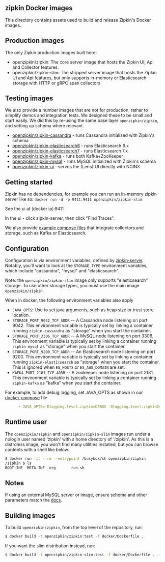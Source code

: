 ## zipkin Docker images
This directory contains assets used to build and release Zipkin's Docker images.

## Production images
The only Zipkin production images built here:
* openzipkin/zipkin: The core server image that hosts the Zipkin UI, Api and Collector features.
* openzipkin/zipkin-slim: The stripped server image that hosts the Zipkin UI and Api features, but only supports in-memory or Elasticsearch storage with HTTP or gRPC span collectors.

## Testing images

We also provide a number images that are not for production, rather to simplify demos and
integration tests. We designed these to be small and start easily. We did this by re-using the same
base layer `openzipkin/zipkin`, and setting up schema where relevant.

* [openzipkin/zipkin-cassandra](storage/cassandra/README.md) - runs Cassandra initialized with Zipkin's schema
* [openzipkin/zipkin-elasticsearch6](storage/elasticsearch6/README.md) - runs Elasticsearch 6.x
* [openzipkin/zipkin-elasticsearch7](storage/elasticsearch7/README.md) - runs Elasticsearch 7.x
* [openzipkin/zipkin-kafka](collector/kafka/README.md) - runs both Kafka+ZooKeeper
* [openzipkin/zipkin-mysql](storage/mysql/README.md) - runs MySQL initialized with Zipkin's schema
* [openzipkin/zipkin-ui](lens/README.md) - serves the (Lens) UI directly with NGINX

## Getting started

Zipkin has no dependencies, for example you can run an in-memory zipkin server like so:
`docker run -d -p 9411:9411 openzipkin/zipkin-slim`

See the ui at (docker ip):9411

In the ui - click zipkin-server, then click "Find Traces".

We also provide [example compose files](examples/README.md) that integrate collectors and storage,
such as Kafka or Elasticsearch.

## Configuration
Configuration is via environment variables, defined by [zipkin-server](https://github.com/openzipkin/zipkin/blob/master/zipkin-server/README.md). Notably, you'll want to look at the `STORAGE_TYPE` environment variables, which
include "cassandra", "mysql" and "elasticsearch".

Note: the `openzipkin/zipkin-slim` image only supports "elasticsearch" storage. To use other storage types, you must use the main image `openzipkin/zipkin`.

When in docker, the following environment variables also apply

* `JAVA_OPTS`: Use to set java arguments, such as heap size or trust store location.
* `STORAGE_PORT_9042_TCP_ADDR` -- A Cassandra node listening on port 9042. This
  environment variable is typically set by linking a container running
  `zipkin-cassandra` as "storage" when you start the container.
* `STORAGE_PORT_3306_TCP_ADDR` -- A MySQL node listening on port 3306. This
  environment variable is typically set by linking a container running
  `zipkin-mysql` as "storage" when you start the container.
* `STORAGE_PORT_9200_TCP_ADDR` -- An Elasticsearch node listening on port 9200. This
  environment variable is typically set by linking a container running
  `zipkin-elasticsearch` as "storage" when you start the container. This is ignored
  when `ES_HOSTS` or `ES_AWS_DOMAIN` are set.
* `KAFKA_PORT_2181_TCP_ADDR` -- A zookeeper node listening on port 2181. This
  environment variable is typically set by linking a container running
  `zipkin-kafka` as "kafka" when you start the container.

For example, to add debug logging, set JAVA_OPTS as shown in our [docker-compose](docker-compose.yml) file:
```yaml
      - JAVA_OPTS=-Dlogging.level.zipkin=DEBUG -Dlogging.level.zipkin2=DEBUG
```

## Runtime user
The `openzipkin/zipkin` and `openzipkin/zipkin-slim` images run under a nologin
user named 'zipkin' with a home directory of '/zipkin'. As this is a distroless
image, you won't find many utilities installed, but you can browse contents
with a shell like below:

```bash
$ docker run -it --rm --entrypoint /busybox/sh openzipkin/zipkin
/zipkin $ ls
BOOT-INF  META-INF  org       run.sh
```

## Notes

If using an external MySQL server or image, ensure schema and other parameters match the [docs](https://github.com/openzipkin/zipkin/tree/master/zipkin-storage/mysql-v1#applying-the-schema).

## Building images

To build `openzipkin/zipkin`, from the top level of the repository, run:

```bash
$ docker build -t openzipkin/zipkin:test -f docker/Dockerfile .
```

If you want the slim distribution instead, run:

```bash
$ docker build -t openzipkin/zipkin-slim:test -f docker/Dockerfile . --target zipkin-slim
```
